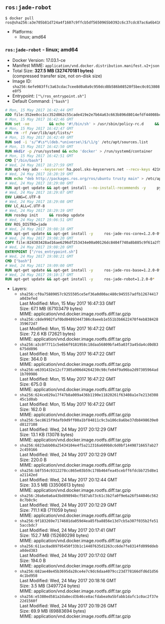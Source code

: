 ## `ros:jade-robot`

```console
$ docker pull ros@sha256:a3e705b81d724a4f1607c9ffcb5df5650965b0392c6c37cdc87ac6a6b4165a37
```

-	Platforms:
	-	linux; amd64

### `ros:jade-robot` - linux; amd64

-	Docker Version: 17.03.1-ce
-	Manifest MIME: `application/vnd.docker.distribution.manifest.v2+json`
-	Total Size: **327.5 MB (327470181 bytes)**  
	(compressed transfer size, not on-disk size)
-	Image ID: `sha256:6efe983ffc3a63cdac7cee8d0a0a9c950dcd8b586b08520f5bec0c013808e8f5`
-	Entrypoint: `["\/ros_entrypoint.sh"]`
-	Default Command: `["bash"]`

```dockerfile
# Mon, 15 May 2017 16:42:44 GMT
ADD file:352ee0cc1cc352d862c55cade419e2e7b64a63c663b896d8014efdf44008bce4 in / 
# Mon, 15 May 2017 16:42:46 GMT
RUN set -xe 		&& echo '#!/bin/sh' > /usr/sbin/policy-rc.d 	&& echo 'exit 101' >> /usr/sbin/policy-rc.d 	&& chmod +x /usr/sbin/policy-rc.d 		&& dpkg-divert --local --rename --add /sbin/initctl 	&& cp -a /usr/sbin/policy-rc.d /sbin/initctl 	&& sed -i 's/^exit.*/exit 0/' /sbin/initctl 		&& echo 'force-unsafe-io' > /etc/dpkg/dpkg.cfg.d/docker-apt-speedup 		&& echo 'DPkg::Post-Invoke { "rm -f /var/cache/apt/archives/*.deb /var/cache/apt/archives/partial/*.deb /var/cache/apt/*.bin || true"; };' > /etc/apt/apt.conf.d/docker-clean 	&& echo 'APT::Update::Post-Invoke { "rm -f /var/cache/apt/archives/*.deb /var/cache/apt/archives/partial/*.deb /var/cache/apt/*.bin || true"; };' >> /etc/apt/apt.conf.d/docker-clean 	&& echo 'Dir::Cache::pkgcache ""; Dir::Cache::srcpkgcache "";' >> /etc/apt/apt.conf.d/docker-clean 		&& echo 'Acquire::Languages "none";' > /etc/apt/apt.conf.d/docker-no-languages 		&& echo 'Acquire::GzipIndexes "true"; Acquire::CompressionTypes::Order:: "gz";' > /etc/apt/apt.conf.d/docker-gzip-indexes 		&& echo 'Apt::AutoRemove::SuggestsImportant "false";' > /etc/apt/apt.conf.d/docker-autoremove-suggests
# Mon, 15 May 2017 16:42:47 GMT
RUN rm -rf /var/lib/apt/lists/*
# Mon, 15 May 2017 16:42:49 GMT
RUN sed -i 's/^#\s*\(deb.*universe\)$/\1/g' /etc/apt/sources.list
# Mon, 15 May 2017 16:42:50 GMT
RUN mkdir -p /run/systemd && echo 'docker' > /run/systemd/container
# Mon, 15 May 2017 16:42:51 GMT
CMD ["/bin/bash"]
# Wed, 24 May 2017 18:27:59 GMT
RUN apt-key adv --keyserver ha.pool.sks-keyservers.net --recv-keys 421C365BD9FF1F717815A3895523BAEEB01FA116
# Wed, 24 May 2017 18:28:19 GMT
RUN echo "deb http://packages.ros.org/ros/ubuntu trusty main" > /etc/apt/sources.list.d/ros-latest.list
# Wed, 24 May 2017 18:29:00 GMT
RUN apt-get update && apt-get install --no-install-recommends -y     python-rosdep     python-rosinstall     python-vcstools     && rm -rf /var/lib/apt/lists/*
# Wed, 24 May 2017 18:29:07 GMT
ENV LANG=C.UTF-8
# Wed, 24 May 2017 18:29:08 GMT
ENV LC_ALL=C.UTF-8
# Wed, 24 May 2017 18:29:19 GMT
RUN rosdep init     && rosdep update
# Wed, 24 May 2017 19:06:51 GMT
ENV ROS_DISTRO=jade
# Wed, 24 May 2017 19:08:18 GMT
RUN apt-get update && apt-get install -y     ros-jade-ros-core=1.2.0-0*     && rm -rf /var/lib/apt/lists/*
# Wed, 24 May 2017 19:08:20 GMT
COPY file:824303428ad16ae6296df253434e00a00126dc8404f740a8b885c9f61a2f5fcb in / 
# Wed, 24 May 2017 19:08:20 GMT
ENTRYPOINT ["/ros_entrypoint.sh"]
# Wed, 24 May 2017 19:08:21 GMT
CMD ["bash"]
# Wed, 24 May 2017 19:09:00 GMT
RUN apt-get update && apt-get install -y     ros-jade-ros-base=1.2.0-0*     && rm -rf /var/lib/apt/lists/*
# Wed, 24 May 2017 19:10:17 GMT
RUN apt-get update && apt-get install -y     ros-jade-robot=1.2.0-0*     && rm -rf /var/lib/apt/lists/*
```

-	Layers:
	-	`sha256:cf0a75889057c9255505ce5ef36a0d00ac480c945557adfb12674417a0d3efed`  
		Last Modified: Mon, 15 May 2017 16:47:33 GMT  
		Size: 67.1 MB (67103479 bytes)  
		MIME: application/vnd.docker.image.rootfs.diff.tar.gzip
	-	`sha256:c8de9902faf0bd04893447386c8aeeb1e551b3b6622470f4eb838428359672d7`  
		Last Modified: Mon, 15 May 2017 16:47:22 GMT  
		Size: 72.6 KB (72621 bytes)  
		MIME: application/vnd.docker.image.rootfs.diff.tar.gzip
	-	`sha256:a3c0f7711c5e6b6f9181958c18daa56809bfa45a03f3a45da4cd0d83675dd896`  
		Last Modified: Mon, 15 May 2017 16:47:22 GMT  
		Size: 364.0 B  
		MIME: application/vnd.docker.image.rootfs.diff.tar.gzip
	-	`sha256:e6391432e12cf7305a906d4264230c98cfe04f9a96ba2d97305964ad1b709986`  
		Last Modified: Mon, 15 May 2017 16:47:22 GMT  
		Size: 675.0 B  
		MIME: application/vnd.docker.image.rootfs.diff.tar.gzip
	-	`sha256:624ce029a17f47b8a009a436b1190e11820261f63408a1e7e213d30845c1d0ab`  
		Last Modified: Mon, 15 May 2017 16:47:22 GMT  
		Size: 162.0 B  
		MIME: application/vnd.docker.image.rootfs.diff.tar.gzip
	-	`sha256:5ec8615f9dafb9d9ff00a1bf84811c9c3a106c8a6be37db8498639e0d8127108`  
		Last Modified: Wed, 24 May 2017 20:12:29 GMT  
		Size: 13.1 KB (13078 bytes)  
		MIME: application/vnd.docker.image.rootfs.diff.tar.gzip
	-	`sha256:6823abb08a25434104e4f5a212316a609b8c6d0bf14498716657ab272c459166`  
		Last Modified: Wed, 24 May 2017 20:12:29 GMT  
		Size: 220.0 B  
		MIME: application/vnd.docker.image.rootfs.diff.tar.gzip
	-	`sha256:b8f554c9312278cc865e03b59c178b464fea45cebff6fdcbb725d8e1a21142ed`  
		Last Modified: Wed, 24 May 2017 20:12:44 GMT  
		Size: 33.5 MB (33506613 bytes)  
		MIME: application/vnd.docker.image.rootfs.diff.tar.gzip
	-	`sha256:20a6e0a6a43bd89894bcf587ab73c61c3b2fa0f9e6a26f544046c5628c7b0c9c`  
		Last Modified: Wed, 24 May 2017 20:12:29 GMT  
		Size: 711.1 KB (711059 bytes)  
		MIME: application/vnd.docker.image.rootfs.diff.tar.gzip
	-	`sha256:9f183269e7174601da059d4ea85fba8856e13d7cb5a307f035b2fe515accbdc7`  
		Last Modified: Wed, 24 May 2017 20:17:41 GMT  
		Size: 152.7 MB (152680298 bytes)  
		MIME: application/vnd.docker.image.rootfs.diff.tar.gzip
	-	`sha256:611ac8ad89795450f33b1c14407635d1263cc6de7fe8314fd099ddeba8ded383`  
		Last Modified: Wed, 24 May 2017 20:17:02 GMT  
		Size: 194.0 B  
		MIME: application/vnd.docker.image.rootfs.diff.tar.gzip
	-	`sha256:682ae48e45b3695da28ce4e7c9dc6daa4079cc23d778166dfd6d1d564c1bd958`  
		Last Modified: Wed, 24 May 2017 20:18:16 GMT  
		Size: 3.5 MB (3497724 bytes)  
		MIME: application/vnd.docker.image.rootfs.diff.tar.gzip
	-	`sha256:e5380ed581a2da8ecd3b46ce8acfdabea9a5bfabb1dafc1c0ac2f37e22d1560f`  
		Last Modified: Wed, 24 May 2017 20:19:26 GMT  
		Size: 69.9 MB (69883694 bytes)  
		MIME: application/vnd.docker.image.rootfs.diff.tar.gzip
